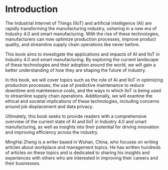 # Introduction

The Industrial Internet of Things (IIoT) and artificial intelligence (AI) are rapidly transforming the manufacturing industry, ushering in a new era of Industry 4.0 and smart manufacturing. With the rise of these technologies, manufacturers can now optimize production processes, improve product quality, and streamline supply chain operations like never before.

This book aims to investigate the applications and impacts of AI and IIoT in Industry 4.0 and smart manufacturing. By exploring the current landscape of these technologies and their adoption around the world, we will gain a better understanding of how they are shaping the future of industry.

In this book, we will cover topics such as the role of AI and IIoT in optimizing production processes, the use of predictive maintenance to reduce downtime and maintenance costs, and the ways in which IIoT is being used to streamline supply chain operations. Additionally, we will examine the ethical and societal implications of these technologies, including concerns around job displacement and data privacy.

Ultimately, this book seeks to provide readers with a comprehensive overview of the current state of AI and IIoT in Industry 4.0 and smart manufacturing, as well as insights into their potential for driving innovation and improving efficiency across the industry.

MingHai Zheng is a writer based in Wuhan, China, who focuses on writing articles about workplace and management topics. He has written hundreds of articles on these topics and is dedicated to sharing his insights and experiences with others who are interested in improving their careers and their businesses.
